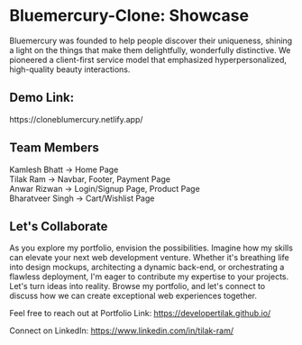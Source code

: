 # Bluemercury-Clone: Showcase
Bluemercury was founded to help people discover their uniqueness, shining a light on the things that make them delightfully, wonderfully distinctive. We pioneered a client-first service model that emphasized hyperpersonalized, high-quality beauty interactions.

<h2>Demo Link: </h2>
https://cloneblumercury.netlify.app/

<h2>Team Members</h2>
Kamlesh Bhatt -> Home Page <br />
Tilak Ram -> Navbar, Footer, Payment Page <br />
Anwar Rizwan -> Login/Signup Page, Product Page <br />
Bharatveer Singh -> Cart/Wishlist Page <br />

<h2>Let's Collaborate</h2>
As you explore my portfolio, envision the possibilities. Imagine how my skills can elevate your next web development venture. Whether it's breathing life into design mockups, architecting a dynamic back-end, or orchestrating a flawless deployment, I'm eager to contribute my expertise to your projects. Let's turn ideas into reality. Browse my portfolio, and let's connect to discuss how we can create exceptional web experiences together.

Feel free to reach out at Portfolio Link: https://developertilak.github.io/

Connect on LinkedIn: https://www.linkedin.com/in/tilak-ram/
